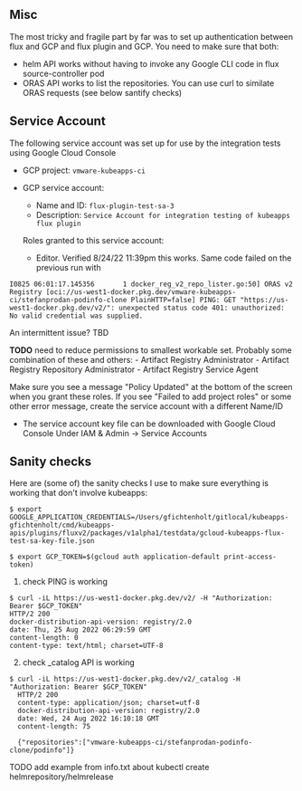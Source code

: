 ## Misc
The most tricky and fragile part by far was to set up authentication between flux and GCP and flux plugin and GCP. You need to make sure that both:
- helm API works without having to invoke any Google CLI code in flux source-controller pod
- ORAS API works to list the repositories. You can use curl to similate ORAS requests (see below santify checks) 

## Service Account
The following service account was set up for use by the integration tests using
Google Cloud Console
- GCP project: `vmware-kubeapps-ci`
- GCP service account:
    - Name and ID: `flux-plugin-test-sa-3`
    - Description: `Service Account for integration testing of kubeapps flux plugin`

  Roles granted to this service account:
    - Editor. 
      Verified 8/24/22 11:39pm this works. Same code failed on the previous run with
```
I0825 06:01:17.145356       1 docker_reg_v2_repo_lister.go:50] ORAS v2 Registry [oci://us-west1-docker.pkg.dev/vmware-kubeapps-ci/stefanprodan-podinfo-clone PlainHTTP=false] PING: GET "https://us-west1-docker.pkg.dev/v2/": unexpected status code 401: unauthorized: No valid credential was supplied.
```
  An intermittent issue? TBD

  **TODO** need to reduce permissions to smallest workable set. 
  Probably some combination of these and others:
    - Artifact Registry Administrator
    - Artifact Registry Repository Administrator
    - Artifact Registry Service Agent

  Make sure you see a message "Policy Updated" at the bottom of the screen when you grant these roles.
  If you see "Failed to add project roles" or some other error message,
  create the service account with a different Name/ID
- The service account key file can be downloaded with Google Cloud Console
     Under IAM & Admin -> Service Accounts

## Sanity checks 
Here are (some of) the sanity checks I use to make sure everything is working that don't involve kubeapps:
```
$ export GOOGLE_APPLICATION_CREDENTIALS=/Users/gfichtenholt/gitlocal/kubeapps-gfichtenholt/cmd/kubeapps-apis/plugins/fluxv2/packages/v1alpha1/testdata/gcloud-kubeapps-flux-test-sa-key-file.json

$ export GCP_TOKEN=$(gcloud auth application-default print-access-token)
```

1. check PING is working 
```
$ curl -iL https://us-west1-docker.pkg.dev/v2/ -H "Authorization: Bearer $GCP_TOKEN"
HTTP/2 200 
docker-distribution-api-version: registry/2.0
date: Thu, 25 Aug 2022 06:29:59 GMT
content-length: 0
content-type: text/html; charset=UTF-8
```

2. check _catalog API is working 
```
$ curl -iL https://us-west1-docker.pkg.dev/v2/_catalog -H "Authorization: Bearer $GCP_TOKEN"
  HTTP/2 200
  content-type: application/json; charset=utf-8
  docker-distribution-api-version: registry/2.0
  date: Wed, 24 Aug 2022 16:10:18 GMT
  content-length: 75

  {"repositories":["vmware-kubeapps-ci/stefanprodan-podinfo-clone/podinfo"]}
```

TODO add example from info.txt about kubectl create helmrepository/helmrelease
